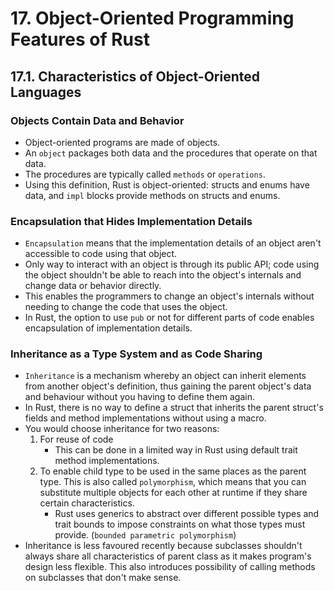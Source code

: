# 17. Object-Oriented Programming Features of Rust

## 17.1. Characteristics of Object-Oriented Languages

### Objects Contain Data and Behavior

- Object-oriented programs are made of objects.
- An `object` packages both data and the procedures that operate on that data.
- The procedures are typically called `methods` or `operations`.
- Using this definition, Rust is object-oriented: structs and enums have data, and `impl` blocks provide methods on structs and enums.

### Encapsulation that Hides Implementation Details

- `Encapsulation` means that the implementation details of an object aren't accessible to code using that object.
- Only way to interact with an object is through its public API; code using the object shouldn't be able to reach into the object's internals and change data or behavior directly.
- This enables the programmers to change an object's internals without needing to change the code that uses the object.
- In Rust, the option to use `pub` or not for different parts of code enables encapsulation of implementation details.

### Inheritance as a Type System and as Code Sharing

- `Inheritance` is a mechanism whereby an object can inherit elements from another object's definition, thus gaining the parent object's data and behaviour without you having to define them again.
- In Rust, there is no way to define a struct that inherits the parent struct's fields and method implementations without using a macro.
- You would choose inheritance for two reasons:
  1. For reuse of code
     - This can be done in a limited way in Rust using default trait method implementations.
  2. To enable child type to be used in the same places as the parent type. This is also called `polymorphism`, which means that you can substitute multiple objects for each other at runtime if they share certain characteristics.
     - Rust uses generics to abstract over different possible types and trait bounds to impose constraints on what those types must provide. (`bounded parametric polymorphism`)
- Inheritance is less favoured recently because subclasses shouldn't always share all characteristics of parent class as it makes program's design less flexible. This also introduces possibility of calling methods on subclasses that don't make sense.
